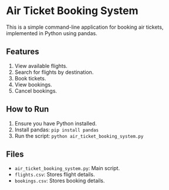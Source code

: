 # Air Ticket Booking System

This is a simple command-line application for booking air tickets, implemented in Python using pandas.

## Features
1. View available flights.
2. Search for flights by destination.
3. Book tickets.
4. View bookings.
5. Cancel bookings.

## How to Run
1. Ensure you have Python installed.
2. Install pandas: `pip install pandas`
3. Run the script: `python air_ticket_booking_system.py`

## Files
- `air_ticket_booking_system.py`: Main script.
- `flights.csv`: Stores flight details.
- `bookings.csv`: Stores booking details.
